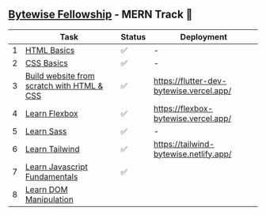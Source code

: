## [Bytewise Fellowship](https://www.linkedin.com/company/bytewiseltd/) - MERN Track 🚀

|     | Task                                                                                      | Status | Deployment                               |
| --- | ----------------------------------------------------------------------------------------- | ------ | ---------------------------------------- |
| 1   | [HTML Basics](https://youtu.be/UB1O30fR-EE)                                               | ✅     | -                                        |
| 2   | [CSS Basics](https://youtu.be/yfoY53QXEnI)                                                | ✅     | -                                        |
| 3   | [Build website from scratch with HTML & CSS](https://www.youtube.com/watch?v=lvYnfMOUOJY) | ✅     | https://flutter-dev-bytewise.vercel.app/ |
| 4   | [Learn Flexbox](https://www.youtube.com/watch?v=3YW65K6LcIA)                              | ✅     | https://flexbox-bytewise.vercel.app/     |
| 5   | [Learn Sass](https://www.youtube.com/watch?v=_a5j7KoflTs)                                 | ✅     | -                                        |
| 6   | [Learn Tailwind](https://www.youtube.com/watch?v=dFgzHOX84xQ)                             | ✅     | https://tailwind-bytewise.netlify.app/   |
| 7   | [Learn Javascript Fundamentals](https://youtu.be/XIOLqoPHCJ4)                             | ✅     |                                          |
| 8   | [Learn DOM Manipulation](https://www.youtube.com/watch?v=5fb2aPlgoys)                     |        |                                          |

